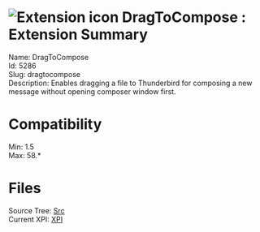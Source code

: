 # ![Extension icon](https://addons.thunderbird.net/static/img/addon-icons/default-64.png) DragToCompose : Extension Summary

Name: DragToCompose  
Id: 5286  
Slug: dragtocompose  
Description: Enables dragging a file to Thunderbird for composing a new message without opening composer window first.
  

# Compatibility
Min: 1.5  
Max: 58.*  

# Files

Source Tree: [Src](C:/Dev/Thunderbird/ThunderKdB/xall/xOther/5286-dragtocompose/src)  
Current XPI: [XPI](C:/Dev/Thunderbird/ThunderKdB/xall/xOther/5286-dragtocompose/xpi)  



